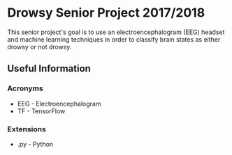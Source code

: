 # Drowsy Senior Project 2017/2018
This senior project's goal is to use an electroencephalogram (EEG) headset and machine learning techniques in order to classify brain states as either drowsy or not drowsy.

## Useful Information

### Acronyms
* EEG - Electroencephalogram
* TF - TensorFlow

### Extensions
* .py - Python
